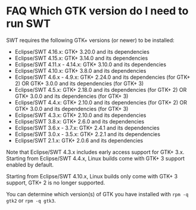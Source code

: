 FAQ Which GTK version do I need to run SWT
==========================================

SWT requires the following GTK+ versions (or newer) to be installed:

* Eclipse/SWT 4.16.x: GTK+ 3.20.0 and its dependencies
* Eclipse/SWT 4.15.x: GTK+ 3.14.0 and its dependencies
* Eclipse/SWT 4.11.x - 4.14.x: GTK+ 3.10.0 and its dependencies
* Eclipse/SWT 4.10.x: GTK+ 3.8.0 and its dependencies
* Eclipse/SWT 4.6.x - 4.9.x: GTK+ 2.24.0 and its dependencies (for GTK+ 2) OR GTK+ 3.0.0 and its dependencies (for GTK+ 3)
* Eclipse/SWT 4.5.x: GTK+ 2.18.0 and its dependencies (for GTK+ 2) OR GTK+ 3.0.0 and its dependencies (for GTK+ 3)
* Eclipse/SWT 4.4.x: GTK+ 2.10.0 and its dependencies (for GTK+ 2) OR GTK+ 3.0.0 and its dependencies (for GTK+ 3)
* Eclipse/SWT 4.3.x: GTK+ 2.10.0 and its dependencies
* Eclipse/SWT 3.8.x: GTK+ 2.6.0 and its dependencies
* Eclipse/SWT 3.6.x - 3.7.x: GTK+ 2.4.1 and its dependencies
* Eclipse/SWT 3.0.x - 3.5.x: GTK+ 2.2.1 and its dependencies
* Eclipse/SWT 2.1.x: GTK+ 2.0.6 and its dependencies

Note that Eclipse/SWT 4.3.x includes early access support for GTK+ 3.x.  
Starting from Eclipse/SWT 4.4.x, Linux builds come with GTK+ 3 support enabled by default.

Starting from Eclipse/SWT 4.10.x, Linux builds only come with GTK+ 3 support, GTK+ 2 is no longer supported.

You can determine which version(s) of GTK you have installed with `rpm -q gtk2` or `rpm -q gtk3`.
